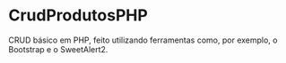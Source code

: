 # CrudProdutosPHP
CRUD básico em PHP, feito utilizando ferramentas como, por exemplo, o Bootstrap e o SweetAlert2.
